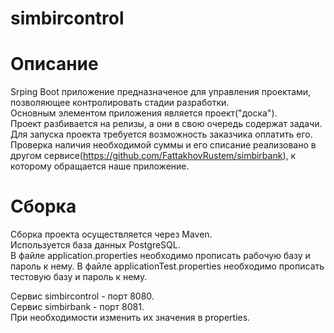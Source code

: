 # simbircontrol

# Описание
Srping Boot приложение предназначеное для управления проектами, позволяющее контролировать стадии разработки.  
Основным элементом приложения является проект("доска").   
Проект разбивается на релизы, а они в свою очередь содержат задачи.   
Для запуска проекта требуется возможность заказчика оплатить его.   
Проверка наличия необходимой суммы и его списание реализовано в другом сервисе(https://github.com/FattakhovRustem/simbirbank), к которому обращается наше приложение. 


# Сборка
Сборка проекта осуществляется через Maven.  
Используется база данных PostgreSQL.  
В файле application.properties необходимо прописать рабочую базу и пароль к нему. 
В файле applicationTest.properties необходимо прописать тестовую базу и пароль к нему.  

Сервис simbircontrol - порт 8080.   
Сервис simbirbank - порт 8081.  
При необходимости изменить их значения в properties.  
